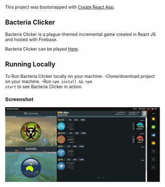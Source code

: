 This project was bootstrapped with [Create React App](https://github.com/facebook/create-react-app).

## Bacteria Clicker

Bacteria Clicker is a plague-themed incremental game created in React JS and hosted with Firebase.

Bacteria Clicker can be played [Here](https://bacteriaclicker.co).

## Running Locally

To Run Bacteria Clicker locally on your machine:
    -Clone/download project on your machine.
    -Run <code>npm install && npm start</code> to see Bacteria Clicker in action.

### Screenshot

![Gameplay](screenshots/main_screenshot.png)
